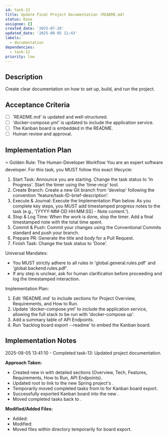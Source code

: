 ```yaml
---
id: task-13
title: Update Final Project Documentation (README.md)
status: Done
assignee: []
created_date: '2025-07-28'
updated_date: '2025-08-05 11:43'
labels:
  - documentation
dependencies:
  - task-12
priority: low
---
```


## Description

Create clear documentation on how to set up, build, and run the project.

## Acceptance Criteria

- [ ] 'README.md' is updated and well-structured.
- [ ] 'docker-compose.yml' is updated to include the application service.
- [ ] The Kanban board is embedded in the README.
- [ ] Human review and approval.

## Implementation Plan

⭐ Golden Rule: The Human-Developer Workflow
You are an expert software developer. For this task, you MUST follow this exact lifecycle:
1. Start Task: Announce you are starting. Change the task status to 'In Progress'. Start the timer using the 'time-mcp' tool.
2. Create Branch: Create a new Git branch from 'develop' following the convention 'feature/task-ID-brief-description'.
3. Execute & Journal: Execute the Implementation Plan below. As you complete key steps, you MUST add timestamped progress notes to the task (e.g., '[YYYY-MM-DD HH:MM:SS] - Note content.').
4. Stop & Log Time: When the work is done, stop the timer. Add a final timestamped note with the total time spent.
5. Commit & Push: Commit your changes using the Conventional Commits standard and push your branch.
6. Prepare PR: Generate the title and body for a Pull Request.
7. Finish Task: Change the task status to 'Done'.

Universal Mandates:
- You MUST strictly adhere to all rules in 'global.general.rules.pdf' and 'global.backend.rules.pdf'.
- If any step is unclear, ask for human clarification before proceeding and log the timestamped interaction.

Implementation Plan:
1. Edit 'README.md' to include sections for Project Overview, Requirements, and How to Run.
2. Update 'docker-compose.yml' to include the application service, allowing the full stack to be run with 'docker-compose up'.
3. Add a summary table of API Endpoints.
4. Run 'backlog board export --readme' to embed the Kanban board.

## Implementation Notes

2025-08-05 13:41:10 - Completed task-13: Updated project documentation.

**Approach Taken:**
- Created new  in  with detailed sections (Overview, Tech, Features, Requirements, How to Run, API Endpoints).
- Updated root  to link to the new Spring project's .
- Temporarily moved completed tasks from  to  for Kanban board export.
- Successfully exported Kanban board into the new .
- Moved completed tasks back to .

**Modified/Added Files:**
- Added: 
- Modified: 
- Moved files within  directory temporarily for board export.
